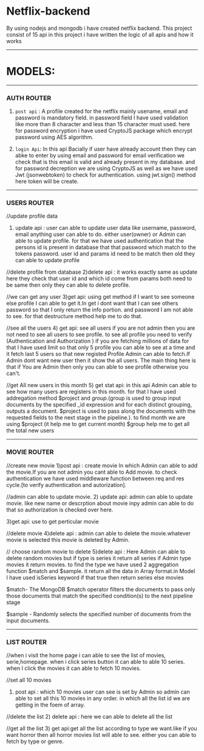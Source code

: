 # Netflix-backend
By using nodejs and mongodb i have created netflix backend.
This project consist of 15 api in this project i have written the logic of all apis and how it works

--------------------------------------------------------------

# MODELS:

------------------------------------------------------------------------------------------------------------------------------------------------------------------
### AUTH ROUTER

1) `post api` : A profile created for the netflix mainly usename, email and password is mandatory field. in password field I have used validation like more than 8 character and less than 15 character must used. here for password encryption i have used CryptoJS package which encrypt password using  AES algorithm.

2) `login Api`: In this api Bacially if user have already account then they can abke to enter by using email and password for email verification we check that is this email is valid and already present in my database.
and for password decreption we are using CryptoJS as well as we have used Jwt (jsonwebtoken) to check for authentication. using jwt.sign() method here token will be create.


------------------------------------------------------------------------------------------------------------------------------------------------------------------
### USERS ROUTER

//update profile data
1) update api : user can able to update user data like username, password, email anything user can able to do. either user(owner) or Admin can able to update profile. for that we have used authentication that the persons id is present in database that that password which match to the tokens password. user id and params id need to be match then old they can able to update profile

//delete profile from database
2)delete api : it works exactly same as update here they check that user id and which id come from params both need to be same then only they can able to delete profile.

//we can get any user 
3)get api: using get method if I want to see someone else profile I can able to get it.In get i dont want that I can see others password so that I only return the info portion. and password I am not able to see. for that destructure method help me to do that.

//see all the users 
4) get api: see all users if you are not admin then you are not need to see all users to see profile. to see all profile you need to verify (Authentication and Authorization ) if you are fetching millions of data for that I have used limit so that only 5 profile you can able to see at a time and it fetch last 5 users so that new registed Profile Admin can able to fetch.If Admin dont want new user then it show the all users. The main thing here is that if You are Admin then only you can able to see profile otherwise you can't.


//get All new users in this month
5) get stat api: in this api Admin can able to see how many users are registers in this month. for that I have used addregation method $project and $group.($group is used to group input documents by the specified _id expression and for each distinct grouping, outputs a document. $project is used to pass along the documents with the requested fields to the next stage in the pipeline.). to find month we are using $project (it help me to get current month)
$group help me to get all the total new users



------------------------------------------------------------------------------------------------------------------------------------------------------------------
### MOVIE ROUTER

//create new movie
1)post api : create movie In which Admin can able to add the movie.If you are not admin you cant able to Add movie. to check authentication we have used middleware function between req and res cycle.[to verify authentication and autorization]. 

//admin can able to update movie.
2) update api: admin can able to update movie. like new name or descrption about movie inpy admin can able to do that so authorization is checked over here.

3)get api: use to get perticular movie

//delete movie
4)delete api : admin can able to delete the movie.whatever movie is selected this movie is deleted by Admin.


// choose random movie to delete
5)delete api : Here Admin can able to delete random movies but if type is series it return all series if Admin type movies it return movies. to find the type we have used 2 aggregation function $match and $sample. it return all the data in Array format.in Model I have used isSeries keyword if that true then return series else movies

$match- The MongoDB $match operator filters the documents to pass only those documents that match the specified condition(s) to the next pipeline stage

$sample - Randomly selects the specified number of documents from the input documents.

------------------------------------------------------------------------------------------------------------------------------------------------------------------
### LIST ROUTER

//when i visit the home page i can able to see the list of movies, serie,homepage. when i click series button it can able to able 10 series.
when I click the movies it can able to fetch 10 movies.

//set all 10 movies
1) post api : which 10 movies user can see is set by Admin so admin can able to set all this 10 movies in any order. in which all the list id we are getting in the foem of array.

//delete the list
2) delete api : here we can able to delete all the list

//get all the list
3) get api:get all the list according to type we want.like if you want horror then all horror movies list will able to see. either you can able to fetch by type or genre.






